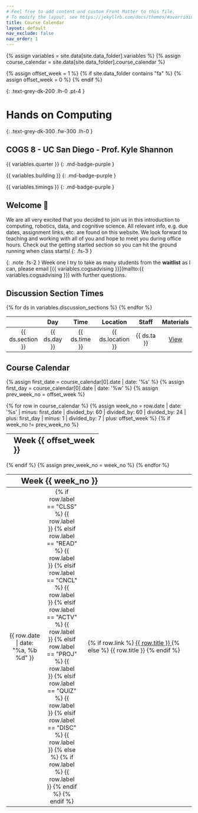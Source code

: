 ```yaml
---
# Feel free to add content and custom Front Matter to this file.
# To modify the layout, see https://jekyllrb.com/docs/themes/#overriding-theme-defaults
title: Course Calendar
layout: default
nav_exclude: false
nav_order: 1
---
```


{% assign variables = site.data[site.data_folder].variables %}
{% assign course_calendar = site.data[site.data_folder].course_calendar %}
<!-- Fall quarter starts in Week 0 while the other quarters start in Week 1 -->
{% assign offset_week = 1 %}
{% if site.data_folder contains "fa" %}
    {% assign offset_week = 0 %}
{% endif %}

{: .text-grey-dk-200 .lh-0 .pt-4 }

# Hands on Computing

{: .text-grey-dk-300 .fw-300 .lh-0 }

## COGS 8 - UC San Diego - Prof. Kyle Shannon

{{ variables.quarter }}
{: .md-badge-purple }

{{ variables.building }}
{: .md-badge-purple }

{{ variables.timings }}
{: .md-badge-purple }

## Welcome <span title="https://jarv.is/" class="wave">👋</span>

We are all very excited that you decided to join us in this introduction to computing, robotics, data, and cognitive science. All relevant info, e.g. due dates, assignment links, etc. are found on this website.
We look forward to teaching and working with all of you and hope to meet you during office hours. Check out the getting started section so you can hit the ground running when class starts!
{: .fs-3 }

{: .note .fs-2 }
Week one I try to take as many students from the **waitlist** as I can, please email [{{ variables.cogsadvising }}](mailto:{{ variables.cogsadvising }}) with further questions.

## Discussion Section Times

<table style="table-layout: fixed; text-align: center; width: 100%;">
    <thead>
        <tr class="header">
            <th style="width: 10%;"></th>
            <th style="width: 10%;"> Day </th>
            <th style="width: 25%;"> Time </th>
            <th style="width: 15%;"> Location </th>
            <th style="width: 25%;"> Staff </th>
            <th style="width: 15%;"> Materials </th>
        </tr>
    </thead>
    <tbody>
        {% for ds in variables.discussion_sections %}
        <tr>
            <td> {{ ds.section }} </td>
            <td> {{ ds.day }} </td>
            <td> {{ ds.time }} </td>
            <td> {{ ds.location }} </td>
            <td> {{ ds.ta }} </td>
            <td> <a href="{{ ds.materials }}"> View </a> </td>
        </tr>
        {% endfor %}
    </tbody>
</table>

## Course Calendar

{% assign first_date = course_calendar[0].date | date: '%s' %}
{% assign first_day = course_calendar[0].date | date: '%w' %}
{% assign prev_week_no = offset_week %}
<table style="table-layout: fixed; text-align: left; width: 100%;">
    <colspan>
        <col style="width: 20%;">
        <col style="width: 20%; border: none">
        <col style="width: 60%; border: none">
    </colspan>
    <thead>
        <tr class="header">
            <th colspan="3" style="padding-left:8%; font-size-adjust:0.75"> Week {{ offset_week }} </th>
        </tr>
    </thead>
    <tbody>
{% for row in course_calendar %}
    {% assign week_no = row.date | date: '%s' | minus: first_date | divided_by: 60 | divided_by: 60 | divided_by: 24 | plus: first_day | minus: 1 | divided_by: 7 | plus: offset_week %}
    <!-- Week number is calculated as follows. Take the current row date as epoch and subtract the first date from course calendar.
    Convert it to number of days (How many days ahead is the current row date from first date) and add the day number of the first day of the week.
    Sunday is considered as 0, Monday as 1 and so on (strftime), but to start our week from Monday, we subtract 1 and then divide by 7 to get week no
    Offset week is used since fall quarter starts in Week 0 while other quarters start in Week 1 -->
    {% if week_no != prev_week_no %}
    </tbody>
</table>
<table style="table-layout: fixed; text-align: left; width: 100%;">
    <colspan>
        <col style="width: 20%;">
        <col style="width: 20%; border: none">
        <col style="width: 60%; border: none">
    </colspan>
    <thead>
        <tr class="header">
            <th colspan="3" style="padding-left:8%; font-size-adjust:0.75"> Week {{ week_no }} </th>
        </tr>
    </thead>
    <tbody>
    {% endif %}
    {% assign prev_week_no = week_no %}
        <tr>
            <td style="text-align: center"> {{ row.date | date: "%a, %b %d" }} </td>
            <td style="text-align: center">
              {% if row.label == "CLSS" %} <span class="md-cal-badge md-cal-badge-blue"> {{ row.label }} </span>
              {% elsif row.label == "READ" %} <span class="md-cal-badge md-cal-badge-purple"> {{ row.label }} </span>
              {% elsif row.label == "CNCL" %} <span class="md-cal-badge md-cal-badge-red"> {{ row.label }} </span>
              {% elsif row.label == "ACTV" %} <span class="md-cal-badge md-cal-badge-green"> {{ row.label }} </span>
              {% elsif row.label == "PROJ" %} <span class="md-cal-badge md-cal-badge-gray"> {{ row.label }} </span>
              {% elsif row.label == "QUIZ" %} <span class="md-cal-badge md-cal-badge-green"> {{ row.label }} </span>
              {% elsif row.label == "DISC" %} <span class="md-cal-badge md-cal-badge-yellow"> {{ row.label }} </span>
              {% else %}
                {% if row.label %} <span class="md-cal-badge md-cal-badge-black"> {{ row.label }} </span>
                {% endif %}
              {% endif %}
            </td>
            <td style="padding-left: 4%"> {% if row.link %} <a href="{{ row.link }}"> {{ row.title }} </a> {% else %} {{ row.title }} {% endif %} </td>
        </tr>
{% endfor %}
    </tbody>
</table>